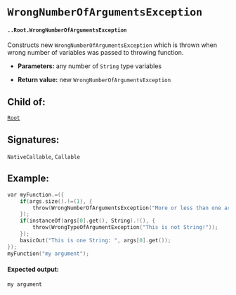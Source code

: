 # `WrongNumberOfArgumentsException`

#### `..Root.WrongNumberOfArgumentsException`

Constructs new `WrongNumberOfArgumentsException` which is thrown when wrong number of variables was passed to throwing function.

* **Parameters:** any number of `String` type variables

* **Return value:** new `WrongNumberOfArgumentsException`

## Child of:

[`Root`](docs..Root.md)

## Signatures:

`NativeCallable`, `Callable`

## Example:

```c
var myFunction.=({
    if(args.size().!=(1), {
        throw(WrongNumberOfArgumentsException("More or less than one arguments passed!"));
    });
    if(instanceOf(args[0].get(), String).!(), {
        throw(WrongTypeOfArgumentException("This is not String!"));
    });
    basicOut("This is one String: ", args[0].get());
});
myFunction("my argument");
```

#### Expected output:

```
my argument
```